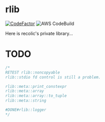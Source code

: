 # rlib

[![CodeFactor](https://www.codefactor.io/repository/github/recolic/rlib/badge/master)](https://www.codefactor.io/repository/github/recolic/rlib/overview/master)
![AWS CodeBuild](https://codebuild.us-west-1.amazonaws.com/badges?uuid=eyJlbmNyeXB0ZWREYXRhIjoiVUEvK3oxVFAzMlZuZkJlSFE1L1VWSU9IWDBmK0ZpRGZ2clArTDE2UTk4QUZNS1RLUEp2K0lVaVBmNmZjWHNpOXZpRktlOU5RV3k0TjNWcHFKVmVwelJFPSIsIml2UGFyYW1ldGVyU3BlYyI6IllnZUwzWndPSEN4NTFPeGoiLCJtYXRlcmlhbFNldFNlcmlhbCI6MX0%3D&branch=master)

Here is recolic's private library...

# TODO

```c++
/*
RETEST rlib::noncopyable
rlib::stdio fd control is still a problem.

rlib::meta::print_constexpr
rlib::meta::array
rlib::meta::array::to_tuple
rlib::meta::string

#DONE#rlib::logger
*/
```